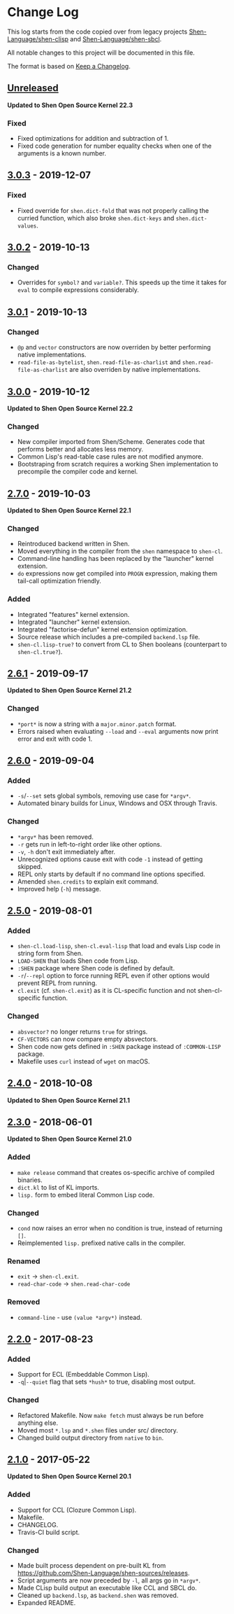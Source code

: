 # Change Log

This log starts from the code copied over from legacy projects [Shen-Language/shen-clisp](https://github.com/Shen-Language/shen-clisp) and [Shen-Language/shen-sbcl](https://github.com/Shen-Language/shen-sbcl).

All notable changes to this project will be documented in this file.

The format is based on [Keep a Changelog](http://keepachangelog.com/).

## [Unreleased]

**Updated to Shen Open Source Kernel 22.3**

### Fixed

- Fixed optimizations for addition and subtraction of 1.
- Fixed code generation for number equality checks when one of the arguments is a known number.

## [3.0.3] - 2019-12-07

### Fixed

- Fixed override for `shen.dict-fold` that was not properly calling the curried function, which also broke `shen.dict-keys` and `shen.dict-values`.

## [3.0.2] - 2019-10-13

### Changed

- Overrides for `symbol?` and `variable?`. This speeds up the time it takes for `eval` to compile expressions considerably.

## [3.0.1] - 2019-10-13

### Changed

- `@p` and `vector` constructors are now overriden by better performing native implementations.
- `read-file-as-bytelist`, `shen.read-file-as-charlist` and `shen.read-file-as-charlist` are also overriden by native implementations.

## [3.0.0] - 2019-10-12

**Updated to Shen Open Source Kernel 22.2**

### Changed

- New compiler imported from Shen/Scheme. Generates code that performs better and allocates less memory.
- Common Lisp's read-table case rules are not modified anymore.
- Bootstraping from scratch requires a working Shen implementation to precompile the compiler code and kernel.

## [2.7.0] - 2019-10-03

**Updated to Shen Open Source Kernel 22.1**

### Changed

- Reintroduced backend written in Shen.
- Moved everything in the compiler from the `shen` namespace to `shen-cl`.
- Command-line handling has been replaced by the "launcher" kernel extension.
- `do` expressions now get compiled into `PROGN` expression, making them tail-call optimization friendly.

### Added

- Integrated "features" kernel extension.
- Integrated "launcher" kernel extension.
- Integrated "factorise-defun" kernel extension optimization.
- Source release which includes a pre-compiled `backend.lsp` file.
- `shen-cl.lisp-true?` to convert from CL to Shen booleans (counterpart to `shen-cl.true?`).

## [2.6.1] - 2019-09-17

**Updated to Shen Open Source Kernel 21.2**

### Changed

- `*port*` is now a string with a `major.minor.patch` format.
- Errors raised when evaluating `--load` and `--eval` arguments now print error and exit with code 1.

## [2.6.0] - 2019-09-04

### Added

- `-s`/`--set` sets global symbols, removing use case for `*argv*`.
- Automated binary builds for Linux, Windows and OSX through Travis.

### Changed

- `*argv*` has been removed.
- `-r` gets run in left-to-right order like other options.
- `-v`, `-h` don't exit immediately after.
- Unrecognized options cause exit with code `-1` instead of getting skipped.
- REPL only starts by default if no command line options specified.
- Amended `shen.credits` to explain exit command.
- Improved help (`-h`) message.

## [2.5.0] - 2019-08-01

### Added

- `shen-cl.load-lisp`, `shen-cl.eval-lisp` that load and evals Lisp code in string form from Shen.
- `LOAD-SHEN` that loads Shen code from Lisp.
- `:SHEN` package where Shen code is defined by default.
- `-r`/`--repl` option to force running REPL even if other options would prevent REPL from running.
- `cl.exit` (cf. `shen-cl.exit`) as it is CL-specific function and not shen-cl-specific function.

### Changed

- `absvector?` no longer returns `true` for strings.
- `CF-VECTORS` can now compare empty absvectors.
- Shen code now gets defined in `:SHEN` package instead of `:COMMON-LISP` package.
- Makefile uses `curl` instead of `wget` on macOS.

## [2.4.0] - 2018-10-08

**Updated to Shen Open Source Kernel 21.1**

## [2.3.0] - 2018-06-01

**Updated to Shen Open Source Kernel 21.0**

### Added

- `make release` command that creates os-specific archive of compiled binaries.
- `dict.kl` to list of KL imports.
- `lisp.` form to embed literal Common Lisp code.

### Changed

- `cond` now raises an error when no condition is true, instead of returning `[]`.
- Reimplemented `lisp.` prefixed native calls in the compiler.

### Renamed

- `exit` -> `shen-cl.exit`.
- `read-char-code` -> `shen.read-char-code`

### Removed

- `command-line` - use `(value *argv*)` instead.

## [2.2.0] - 2017-08-23

### Added

- Support for ECL (Embeddable Common Lisp).
- `-q`|`--quiet` flag that sets `*hush*` to true, disabling most output.

### Changed

- Refactored Makefile. Now `make fetch` must always be run before anything else.
- Moved most `*.lsp` and `*.shen` files under src/ directory.
- Changed build output directory from `native` to `bin`.

## [2.1.0] - 2017-05-22

**Updated to Shen Open Source Kernel 20.1**

### Added

- Support for CCL (Clozure Common Lisp).
- Makefile.
- CHANGELOG.
- Travis-CI build script.

### Changed

- Made built process dependent on pre-built KL from https://github.com/Shen-Language/shen-sources/releases.
- Script arguments are now preceded by `-l`, all args go in `*argv*`.
- Made CLisp build output an executable like CCL and SBCL do.
- Cleaned up `backend.lsp`, as `backend.shen` was removed.
- Expanded README.

[Unreleased]: https://github.com/Shen-Language/shen-cl/compare/v3.0.3...HEAD
[3.0.3]: https://github.com/Shen-Language/shen-cl/compare/v3.0.2...v3.0.3
[3.0.2]: https://github.com/Shen-Language/shen-cl/compare/v3.0.1...v3.0.2
[3.0.1]: https://github.com/Shen-Language/shen-cl/compare/v3.0.0...v3.0.1
[3.0.0]: https://github.com/Shen-Language/shen-cl/compare/v2.7.0...v3.0.0
[2.7.0]: https://github.com/Shen-Language/shen-cl/compare/v2.6.1...v2.7.0
[2.6.1]: https://github.com/Shen-Language/shen-cl/compare/v2.6.0...v2.6.1
[2.6.0]: https://github.com/Shen-Language/shen-cl/compare/v2.5.0...v2.6.0
[2.5.0]: https://github.com/Shen-Language/shen-cl/compare/v2.4.0...v2.5.0
[2.4.0]: https://github.com/Shen-Language/shen-cl/compare/v2.3.0...v2.4.0
[2.3.0]: https://github.com/Shen-Language/shen-cl/compare/v2.2.0...v2.3.0
[2.2.0]: https://github.com/Shen-Language/shen-cl/compare/v2.1.0...v2.2.0
[2.1.0]: https://github.com/Shen-Language/shen-cl/compare/031d8f2a4bcdf95987dc074985875c24d6caa2f3...v2.1.0
